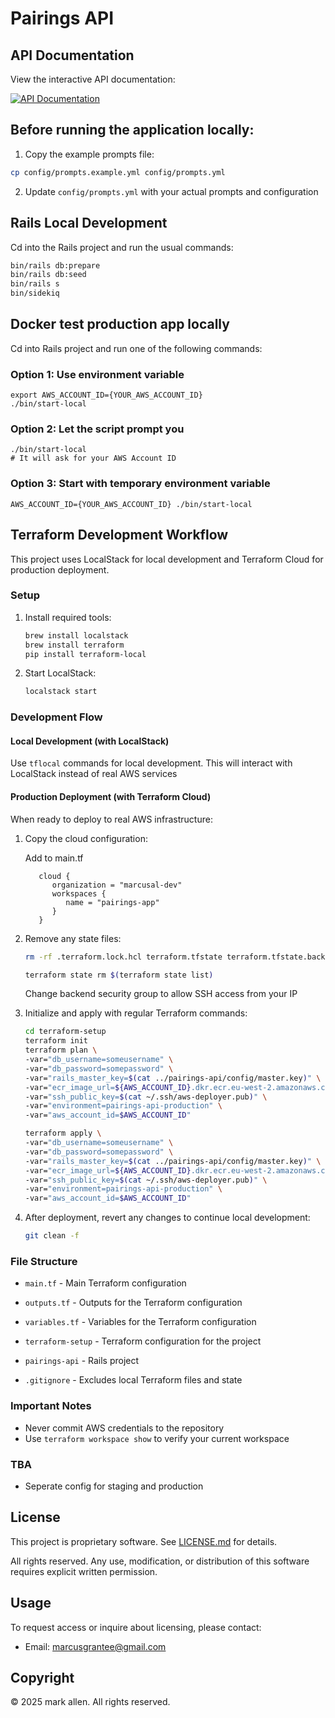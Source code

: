 # Pairings API

## API Documentation

View the interactive API documentation:

[![API Documentation](https://img.shields.io/badge/API-Documentation-blue)](https://petstore.swagger.io/?url=https://raw.githubusercontent.com/marcusal/pairings-app/main/pairings-api/swagger/v1/swagger.yaml)

## Before running the application locally:

1. Copy the example prompts file:

```bash
cp config/prompts.example.yml config/prompts.yml
```

2. Update `config/prompts.yml` with your actual prompts and configuration

## Rails Local Development

Cd into the Rails project and run the usual commands:

```bash
bin/rails db:prepare
bin/rails db:seed
bin/rails s
bin/sidekiq
```

## Docker test production app locally

Cd into Rails project and run one of the following commands:

### Option 1: Use environment variable

```
export AWS_ACCOUNT_ID={YOUR_AWS_ACCOUNT_ID}
./bin/start-local
```

### Option 2: Let the script prompt you

```
./bin/start-local
# It will ask for your AWS Account ID
```

### Option 3: Start with temporary environment variable

```
AWS_ACCOUNT_ID={YOUR_AWS_ACCOUNT_ID} ./bin/start-local
```

## Terraform Development Workflow

This project uses LocalStack for local development and Terraform Cloud for production deployment.

### Setup

1. Install required tools:

   ```bash
   brew install localstack
   brew install terraform
   pip install terraform-local
   ```

2. Start LocalStack:
   ```bash
   localstack start
   ```

### Development Flow

#### Local Development (with LocalStack)

Use `tflocal` commands for local development. This will interact with LocalStack instead of real AWS services

#### Production Deployment (with Terraform Cloud)

When ready to deploy to real AWS infrastructure:

1. Copy the cloud configuration:

   Add to main.tf

   ```
      cloud {
         organization = "marcusal-dev"
         workspaces {
            name = "pairings-app"
         }
      }
   ```

2. Remove any state files:

   ```bash
   rm -rf .terraform.lock.hcl terraform.tfstate terraform.tfstate.backup
   ```

   ```bash
   terraform state rm $(terraform state list)
   ```

   Change backend security group to allow SSH access from your IP

3. Initialize and apply with regular Terraform commands:

   ```bash
   cd terraform-setup
   terraform init
   terraform plan \
   -var="db_username=someusername" \
   -var="db_password=somepassword" \
   -var="rails_master_key=$(cat ../pairings-api/config/master.key)" \
   -var="ecr_image_url=${AWS_ACCOUNT_ID}.dkr.ecr.eu-west-2.amazonaws.com/{YOUR_IMAGE_NAME}" \
   -var="ssh_public_key=$(cat ~/.ssh/aws-deployer.pub)" \
   -var="environment=pairings-api-production" \
   -var="aws_account_id=$AWS_ACCOUNT_ID"

   terraform apply \
   -var="db_username=someusername" \
   -var="db_password=somepassword" \
   -var="rails_master_key=$(cat ../pairings-api/config/master.key)" \
   -var="ecr_image_url=${AWS_ACCOUNT_ID}.dkr.ecr.eu-west-2.amazonaws.com/{YOUR_IMAGE_NAME}" \
   -var="ssh_public_key=$(cat ~/.ssh/aws-deployer.pub)" \
   -var="environment=pairings-api-production" \
   -var="aws_account_id=$AWS_ACCOUNT_ID"
   ```

4. After deployment, revert any changes to continue local development:
   ```bash
   git clean -f
   ```

### File Structure

- `main.tf` - Main Terraform configuration
- `outputs.tf` - Outputs for the Terraform configuration
- `variables.tf` - Variables for the Terraform configuration
- `terraform-setup` - Terraform configuration for the project
- `pairings-api` - Rails project

- `.gitignore` - Excludes local Terraform files and state

### Important Notes

- Never commit AWS credentials to the repository
- Use `terraform workspace show` to verify your current workspace

### TBA

- Seperate config for staging and production

## License

This project is proprietary software. See [LICENSE.md](LICENSE.md) for details.

All rights reserved. Any use, modification, or distribution of this software requires explicit written permission.

## Usage

To request access or inquire about licensing, please contact:

- Email: marcusgrantee@gmail.com

## Copyright

© 2025 mark allen. All rights reserved.
